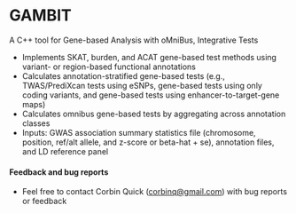 # GAMBIT

A C++ tool for Gene-based Analysis with oMniBus, Integrative Tests

- Implements SKAT, burden, and ACAT gene-based test methods using variant- or region-based functional annotations
- Calculates annotation-stratified gene-based tests (e.g., TWAS/PrediXcan tests using eSNPs, gene-based tests using only coding variants, and gene-based tests using enhancer-to-target-gene maps)
- Calculates omnibus gene-based tests by aggregating across annotation classes
- Inputs: GWAS association summary statistics file (chromosome, position, ref/alt allele, and z-score or beta-hat + se), annotation files, and LD reference panel

#### Feedback and bug reports
- Feel free to contact Corbin Quick (corbinq@gmail.com) with bug reports or feedback

